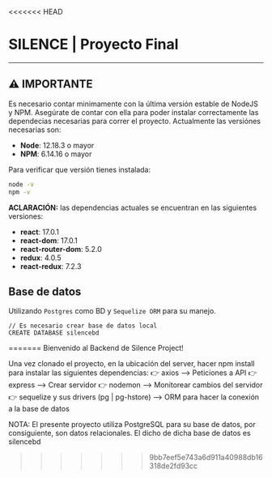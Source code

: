 <<<<<<< HEAD


# **SILENCE** | Proyecto Final



---



## **⚠️ IMPORTANTE**

Es necesario contar minimamente con la última versión estable de NodeJS y NPM. Asegúrate de contar con ella para poder instalar correctamente las dependecias necesarias para correr el proyecto. Actualmente las versiónes necesarias son:

-  **Node**: 12.18.3 o mayor
-  **NPM**: 6.14.16 o mayor

Para verificar que versión tienes instalada:

```bash
node -v
npm -v
```

**ACLARACIÓN:** las dependencias actuales se encuentran en las siguientes versiones:

-  **react**: 17.0.1
-  **react-dom**: 17.0.1
-  **react-router-dom**: 5.2.0
-  **redux**: 4.0.5
-  **react-redux**: 7.2.3


## Base de datos

Utilizando `Postgres` como BD y `Sequelize ORM` para su manejo.

    // Es necesario crear base de datos local
    CREATE DATABASE silencebd
=======
Bienvenido al Backend de Silence Project! 

Una vez clonado el proyecto, en la ubicación del server, hacer npm install para instalar las siguientes dependencias:
		👉 axios --> Peticiones a API
		👉 express --> Crear servidor
		👉 nodemon --> Monitorear cambios del servidor 
		👉 sequelize y sus drivers (pg | pg-hstore) --> ORM para hacer la conexión a la base de datos 

 NOTA:
 El presente proyecto utiliza PostgreSQL para su base de datos, por consiguiente, son datos relacionales. El dicho de dicha base de datos es silencebd
>>>>>>> 9bb7eef5e743a6d911a40988db16318de2fd93cc
